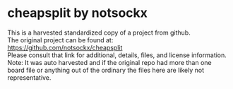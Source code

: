 
# cheapsplit by notsockx  
This is a harvested standardized copy of a project from github.  
The original project can be found at:  
https://github.com/notsockx/cheapsplit  
Please consult that link for additional, details, files, and license information.  
Note: It was auto harvested and if the original repo had more than one board file or anything out of the ordinary the files here are likely not representative.  
    